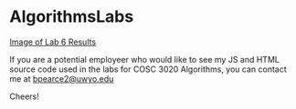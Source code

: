 # AlgorithmsLabs

[Image of Lab 6 Results](https://githupb.com/brentpearce/AlgorithmsLabs/Lab06Results.png)

If you are a potential employeer who would like to see my JS and HTML source code used in the labs for COSC 3020 Algorithms, you can contact me at bpearce2@uwyo.edu

Cheers!
